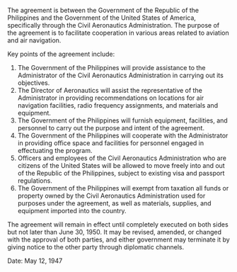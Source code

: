 The agreement is between the Government of the Republic of the Philippines and the Government of the United States of America, specifically through the Civil Aeronautics Administration. The purpose of the agreement is to facilitate cooperation in various areas related to aviation and air navigation.

Key points of the agreement include:

1. The Government of the Philippines will provide assistance to the Administrator of the Civil Aeronautics Administration in carrying out its objectives.
2. The Director of Aeronautics will assist the representative of the Administrator in providing recommendations on locations for air navigation facilities, radio frequency assignments, and materials and equipment.
3. The Government of the Philippines will furnish equipment, facilities, and personnel to carry out the purpose and intent of the agreement.
4. The Government of the Philippines will cooperate with the Administrator in providing office space and facilities for personnel engaged in effectuating the program.
5. Officers and employees of the Civil Aeronautics Administration who are citizens of the United States will be allowed to move freely into and out of the Republic of the Philippines, subject to existing visa and passport regulations.
6. The Government of the Philippines will exempt from taxation all funds or property owned by the Civil Aeronautics Administration used for purposes under the agreement, as well as materials, supplies, and equipment imported into the country.

The agreement will remain in effect until completely executed on both sides but not later than June 30, 1950. It may be revised, amended, or changed with the approval of both parties, and either government may terminate it by giving notice to the other party through diplomatic channels.

Date: May 12, 1947